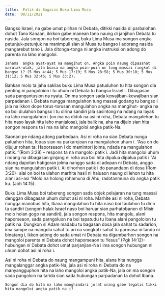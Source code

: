 ```yaml
---
title:  Patik di Bagasan Buku Lima Musa
date:  08/11/2021
---
```


Bangso Israel, na gabe umat pilihan ni Debata, ditikki nasida di parbalohan dohot Tano Kanaan, ikkkon gabe manean tano naung di janjihon Debata tu nasida. Jala songon na boi tabereng, buku Lima Musa ma songon angka petunjuk-petunjuk na manimpuli sian si Musa tu bangso i adorang nasida mangarebut tano i. Jala ditonga-tonga ni angka instruksi on adong  do parenta na laho mangoloi.

`Jahama  angka ayat-ayat na mangihut on. Angka poin naung dipasahat marulak-ulak, jala boasa ma angka poin-poin on tung massai ringkot di bangso i? (5 Mus 4:44; 5 Mus 17:19; 5 Mus 28:58; 5 Mus 30:10; 5 Mus 31:12; 5 Mus 32:46; 5 Mus 33:2).`

Bahkan molo ta jaha sakilas buku Lima Musa patuduhon tu hita songon dia penting ni pangoloion i tu uhum ni Debata tu bangso Israel i. Dibagasan sada pangantusion na nyata. On ma songon sada kewajiban-kewajiban sian parpadanan i. Debata nungga mangulahon tung massai godang tu bangso i jala na ikkon dope torus-torusan mangulahon angka na mangihut- angka na so boi diulahon bangso i tu dirina sandiri jala sasintong na ndang na layak na laho mangulahon i (on ma na didok na asi ni roha, Debata mangalehon tu hita naso layak hita laho manjalosa), jala balik na, aha na dijalo sian hita songon respons ta i ma na laho mangoloi angka patik-Na.

Saonari pe ndang adong parbedaan. Asi ni roha na sian Debata nunga paluahon hita, lopas sian na parkarejoan na mangulahon uhum i. “Asa on do dijujur rohan ta: Haporseaon i do mamintori jolma, ndada na mangulahon patik..”(Rom 3:28) – respons ta na mangoloi patik i. Jadi hita mangoloi uhum i ndang na dibagasan ginjang ni roha asa boi hita dipalua dipalua patik i “Ai ndang dapotan hatigoran jolma nanggo sada di adopan ni Debata, anggo sian na mangulahon patik i. Ai dihorhon patik i do panandaon di dosa (Rom 3:20)- alai on boi ta ulahon marhite hasil ni haluaon naung di lehon tu hita alani asi-asi “Molo na holong rohamuna di Ahu, radotanmuna do angka patik ku. (Joh 14:15).

Buku Lima Musa boi tabereng songon sada objek pelajaran na tung massai denggan dibagasan uhum dohot asi ni roha. Marhite asi ni roha, Debata nungga manobus hita, Ibana mangulahon tu hita naso boi taulahon tu dirin ta sandiri (songon halak Israel naso boi haruar sian parhatobanon di Misir molo holan gogo na sandiri), jala songon respons, hita mangolu, alani haporseaon,  sada parngoluon na boi tapatudu tu Ibana alani pangoloion tu patik na. Dungkon si Adam madabu tu bagasan dosa jala sahat tu sadarion, ima sampe na mangolu sahat tu ari na songkal i sahat tu parmasa ni tanda ni binatang i, ikkon adong do sada umat ni Debata na digambarhon songon na mangoloi parenta ni Debata dohot haporseaon tu Yesus” (Pgk 14:12)- hubungan ni Debata dohot umat parjanjian-Na i ima songon hubungan ni uhum dohot asi ni roha i.

Asi ni roha ni Debata do naung mangampuni hita, alana hita nungga mangalanggar angka patik-Na, jala asi ni roha ni Debata do na manyangguphon hita na laho mangoloi angka patik-Na, jala on ma songon sada pangoloin na tarida sian sada hubungan parpadanan ta dohot Ibana.

`Songon dia do hita na laho manghindari jorat unang gabe legalis tikki hita mangoloi angka patik na i?`